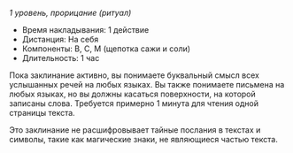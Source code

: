 *1 уровень, прорицание (ритуал)*

- Время накладывания: 1 действие
- Дистанция: На себя
- Компоненты: В, С, М (щепотка сажи и соли)
- Длительность: 1 час

Пока заклинание активно, вы понимаете буквальный смысл всех услышанных речей на любых языках. Вы также понимаете письмена на любых языках, но вы должны касаться поверхности, на которой записаны слова. Требуется примерно 1 минута для чтения одной страницы текста. 

Это заклинание не расшифровывает тайные послания в текстах и символы, такие как магические знаки, не являющиеся частью текста.